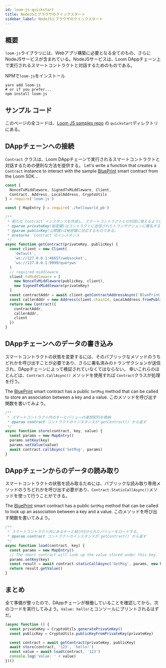 ```yaml
---
id: loom-js-quickstart
title: NodeJSとブラウザのクイックスタート
sidebar_label: NodeJSとブラウザのクイックスタート
---
```

## 概要

`loom-js`ライブラリには、Webアプリ構築に必要となる全てのもの、さらにNodeJSサービスが含まれている。NodeJSサービスは、Loom DAppチェーン上で実行されるスマートコントラクトと対話するためのものである。

NPMで`loom-js`をインストール

```shell
yarn add loom-js
# or if you prefer...
npm install loom-js
```

## サンプル コード

このページの全コードは、[Loom JS samples repo](https://github.com/loomnetwork/loom-js-samples) の `quickstart`ディレクトリにある。

## DAppチェーンへの接続

`Contract` クラスは、Loom DAppチェーンで実行されるスマートコントラクトと対話するための便利な方法を提供する。 Let's write a function that creates a `Contract` instance to interact with the sample [BluePrint](https://github.com/loomnetwork/weave-blueprint/blob/master/src/blueprint.go) smart contract from the Loom SDK...

```js
const {
  NonceTxMiddleware, SignedTxMiddleware, Client,
  Contract, Address, LocalAddress, CryptoUtils
} = require('loom-js')

const { MapEntry } = require('./helloworld_pb')

/**
 * 新たな`Contract`インスタンスを作成し、スマートコントラクトとの対話に使えるようにする。
 * @param privateKey(秘密鍵)はコントラクトに送信されたトランザクションに署名するために使われる。
 * @param publicKey(公開鍵)は秘密鍵に対応するものである。
 * @returns `Contract`のインスタンス
 */
async function getContract(privateKey, publicKey) {
  const client = new Client(
    'default',
    'ws://127.0.0.1:46657/websocket',
    'ws://127.0.0.1:9999/queryws'
  )
  // required middleware
  client.txMiddleware = [
    new NonceTxMiddleware(publicKey, client),
    new SignedTxMiddleware(privateKey)
  ]
  const contractAddr = await client.getContractAddressAsync('BluePrint')
  const callerAddr = new Address(client.chainId, LocalAddress.fromPublicKey(publicKey))
  return new Contract({
    contractAddr,
    callerAddr,
    client
  })
}
```

## DAppチェーンへのデータの書き込み

スマートコントラクトの状態を変更するには、そのパブリックなメソッドのうちどれかを呼び出すことが必要であり、さらに署名済みのトランザクションが送信され、DAppチェーンによって検証されていなくてはならない。 幸いこれらのほとんどは、`Contract.CallAsync()` メソッドを使用すれば `Contract`クラスが処理を行う。

The [BluePrint](https://github.com/loomnetwork/weave-blueprint/blob/master/src/blueprint.go) smart contract has a public `SetMsg` method that can be called to store an association between a key and a value. このメソッドを呼び出す関数を書いてみよう。

```js
/**
 * スマートコントラクト内のキーとバリューの連想配列を格納
 * @param contract コントラクトのインスタンスが`getContract()`から返す
 */
async function store(contract, key, value) {
  const params = new MapEntry()
  params.setKey(key)
  params.setValue(value)
  await contract.callAsync('SetMsg', params)
}

```

## DAppチェーンからのデータの読み取り

スマートコントラクトの状態を読み取るためには、パブリックな読み取り専用メソッドのうちどれかを呼び出す必要があり、`Contract.StaticCallAsync()`メソッドを使って行うことができる。

The [BluePrint](https://github.com/loomnetwork/weave-blueprint/blob/master/src/blueprint.go) smart contract has a public `GetMsg` method that can be called to look up an association between a key and a value. このメソッドを呼び出す関数を書いてみよう。

```js
/**
 * スマートコントラクト内にあるキーと結び付けられたバリューをロードする。
 * @param contract コントラクトのインスタンスが`getContract()`から返す
 */
async function load(contract, key) {
  const params = new MapEntry()
  // The smart contract will look up the value stored under this key.
  params.setKey(key)
  const result = await contract.staticCallAsync('GetMsg', params, new MapEntry())
  return result.getValue()
}
```

## まとめ

全て準備が整ったので、DAppチェーンが稼働していることを確認してから、次のコードを実行してみよう。`Value: hello!`とコンソールにプリントされるはずだ。

```js
(async function () {
  const privateKey = CryptoUtils.generatePrivateKey()
  const publicKey = CryptoUtils.publicKeyFromPrivateKey(privateKey)

  const contract = await getContract(privateKey, publicKey)
  await store(contract, '123', 'hello!')
  const value = await load(contract, '123')
  console.log('Value: ' + value)
})()
```